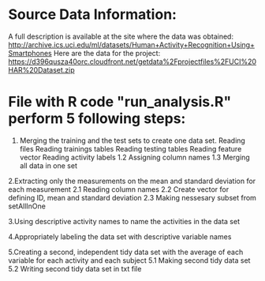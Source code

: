 # Source Data Information:
A full description is available at the site where the data was obtained: http://archive.ics.uci.edu/ml/datasets/Human+Activity+Recognition+Using+Smartphones Here are the data for the project: https://d396qusza40orc.cloudfront.net/getdata%2Fprojectfiles%2FUCI%20HAR%20Dataset.zip

# File with R code "run_analysis.R" perform 5 following steps:

1. Merging the training and the test sets to create one data set.
Reading files
Reading trainings tables
Reading testing tables
Reading feature vector
Reading activity labels
1.2 Assigning column names
1.3 Merging all data in one set

2.Extracting only the measurements on the mean and standard deviation for each measurement
2.1 Reading column names
2.2 Create vector for defining ID, mean and standard deviation
2.3 Making nessesary subset from setAllInOne

3.Using descriptive activity names to name the activities in the data set

4.Appropriately labeling the data set with descriptive variable names

5.Creating a second, independent tidy data set with the average of each variable for each activity and each subject
5.1 Making second tidy data set
5.2 Writing second tidy data set in txt file
